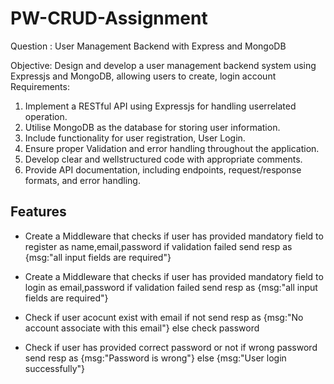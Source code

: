 # PW-CRUD-Assignment
Question : User Management Backend with Express and MongoDB


Objective:
Design and develop a user management backend system using Expressjs and MongoDB, allowing users to
create, login account
Requirements:
1. Implement a RESTful API using Expressjs for handling userrelated operation.
2. Utilise MongoDB as the database for storing user information.
3. Include functionality for user registration, User Login.
4. Ensure proper Validation and error handling throughout the application.
5. Develop clear and wellstructured code with appropriate comments.
6. Provide API documentation, including endpoints, request/response formats, and error handling.


## Features

- Create a Middleware that checks if user has provided mandatory field to register as name,email,password if validation failed send resp as {msg:"all input fields are required"}

- Create a Middleware that checks if user  has provided mandatory field to login as email,password if validation failed send resp  as {msg:"all input fields are required"}     

- Check if user acocunt exist with email if not send resp as {msg:"No account associate with this email"} else check password


- Check if user has provided correct password or not  if wrong password send resp as {msg:"Password is wrong"} else {msg:"User login successfully"}   
